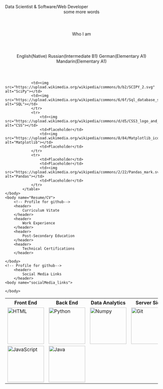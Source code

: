 <!DOCTYPE html>
<!-- Profile for github-->
<html lang="en">
    <head>
        Data Scientist & Software/Web Developer
        <br>
        <header>
            <!-- Profile for github-->
            some more words <br>
        </header>
    </head>
    <body name="aboutMe">
        <!-- Profile for github-->
        <header>
            Who I am <br>
        </header>
    </body>
    <body name="myStack">
        <!-- Profile for github-->
        <header>
            English(Native) Russian(Intermediate B1) German(Elementary A1) Mandarin(Elementary A1) <br>
        </header>
            <table>
                <style>
                    img {height: 120px; width: 120px;}
                </style>
                <tr>
                <th>Front End</th>
                <th>Back End</th>
                <th>Data Analytics</th>
                <th>Server Side</th>
                </tr>
                <tr>
                <td><img src="https://upload.wikimedia.org/wikipedia/commons/thumb/8/82/Devicon-html5-plain.svg/800px-Devicon-html5-plain.svg.png" alt="HTML"></td>
                <td><img src="https://s3.dualstack.us-east-2.amazonaws.com/pythondotorg-assets/media/community/logos/python-logo-only.png" alt="Python"></td>
                <td><img src="https://www.freedownloadlogo.com/logos/n/numpy.svg" alt="Numpy"></td>
                <td><img src="https://upload.wikimedia.org/wikipedia/commons/e/e0/Git-logo.svg" alt="Git"></td>
                </tr>
                <tr>
                <td><img src="https://upload.wikimedia.org/wikipedia/commons/thumb/9/99/Unofficial_JavaScript_logo_2.svg/1024px-Unofficial_JavaScript_logo_2.svg.png" alt="JavaScript" ></td>
                <td><img src="https://upload.wikimedia.org/wikipedia/ru/3/39/Java_logo.svg" alt="Java" ></td>
                
                <td><img src="https://upload.wikimedia.org/wikipedia/commons/b/b2/SCIPY_2.svg" alt="SciPy"></td>
                <td><img src="https://upload.wikimedia.org/wikipedia/commons/6/6f/Sql_database_shortcut_icon.png" alt="SQL"></td>
                </tr>
                <tr>
                    <td><img src="https://upload.wikimedia.org/wikipedia/commons/d/d5/CSS3_logo_and_wordmark.svg" alt="CSS"></td>
                    <td>Placeholder</td>
                    <td><img src="https://upload.wikimedia.org/wikipedia/commons/8/84/Matplotlib_icon.svg" alt="Matplotlib"></td>
                    <td>Placeholder</td>
                </tr>
                <tr>
                    <td>Placeholder</td>
                    <td>Placeholder</td>
                    <td><img src="https://upload.wikimedia.org/wikipedia/commons/2/22/Pandas_mark.svg" alt="Pandas"></td>
                    <td>Placeholder</td>
                </tr>
            </table>
    </body>
    <body name="Resume/CV">
        <!-- Profile for github-->
        <header>
            Curriculum Vitate
        </header>
        <header>
            Work Experience
        </header>
        <header>
            Post-Secondary Education
        </header>
        <header>
            Technical Certifications
        </header>

    </body>
    <!-- Profile for github-->
        <header>
            Social Media Links
        </header>
    <body name="socialMedia_links">

    </body>
</html>

